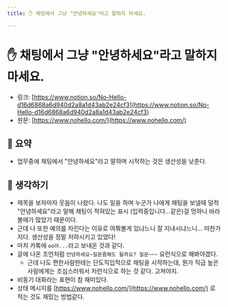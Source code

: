 ```yaml
---
title: ✋ 채팅에서 그냥 "안녕하세요"라고 말하지 마세요. 

---
```

# ✋ 채팅에서 그냥 "안녕하세요"라고 말하지 마세요. 

- 링크: [https://www.notion.so/No-Hello-d16d6868a6d940d2a8a1d43ab2e24cf3](https://www.notion.so/No-Hello-d16d6868a6d940d2a8a1d43ab2e24cf3)  
- 원문: [https://www.nohello.com/](https://www.nohello.com/)

## 📝 요약 

- 업무중에 채팅에서 "안녕하세요"라고 말하며 시작하는 것은 생산성을 낮춘다.  

## 🤔 생각하기  
- 제목을 보자마자 웃음이 나왔다. 나도 일을 하며 누군가 나에게 채팅을 보낼때 덜컥 "안녕하세요"라고 말해 채팅이 적혀있는 표시 (입력중입니다...같은)걸 멍하니 바라볼때가 많았기 때문이다.  
- 근데 나 또한 예의를 차린다는 이유로 여쭤볼게 있냐느니 잘 지내시냐느니... 마찬가지다. 생산성을 정말 저하시키고 있었다! 
- 마치 카톡에 `oo아...`라고 보내온 것과 같다.
- 글에 나온 조언처럼 `안녕하세요~질문좀해도 될까요? 질문~~~` 요런식으로 해봐야겠다.  
  - 근데 나도 편한사람한테는 단도직입적으로 채팅을 시작하는데, 뭔가 직급 높은 사람에게는 조심스러워서 저런식으로 하는 것 같다. 고쳐야지.  
- 비동기 대화라는 표현이 참 재미있다.  
- 상태 메시지를 [https://www.nohello.com/](https://www.nohello.com/) 로 적는 것도 재밌는 방법같다.  